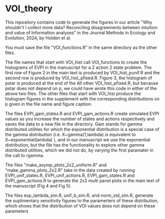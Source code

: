 # VOI_theory

This repository contains code to generate the figures in our article "Why shouldn't I collect more data? Reconciling disagreements between intuition and value of Information analyses" in the Journal Methods in Ecology and Evolution, 2024, by Holden et al. 

You must save the file "VOI_functions.R" in the same directory as the other files.

The file names that start with VOI_hist call VOI_functions to create the histograms of EVPI in the manuscript for a 2 action 2 state problem. The first row of Figure 2 in the main text is produced by VOI_hist_punif.R and the second row is produced by VOI_hist_pfixed.R. Figure 3, the histogram of pstar is produced at the end of the All other VOI_hist_pfixed.R, but because pstar does not depend on p, we could have wrote this code in either of the above two files. The other files that start with VOI_hist produce the histogram figures in the supplement with the corresponding distributions on p given in the file name and figure caption.

The files EVPI_gam_states.R and EVPI_gam_actions.R create simulated EVPI values as you increase the number of states and actions respectively and saves the data to a new file in the directory. Gam stands for gamma distributed utilities for which the exponential distribution is a special case of the gamma distribution (i.e. X~gamma(1,lambda) is equivalent to X~exponential(lambda) ), and in our manuscript we use the exponential distribution, but the file has the functionality to explore other gamma distributed utilities, which we did not do, by varying the first paramater in the call to rgamma.

The files "make_asymp_plots_2x2_uniform.R" and "make_gamma_plots_2x2.R" take in the data created by running EVPI_unif_states.R, EVPI_unif_actions.R, EVPI_gam_states.R and EVPI_gam_actions.R to generate the 2x2 multi panel plots in the main text of the manuscript (Fig 4 and Fig 5).

The files exp_lambda_sim.R, unif_b_sim.R, and norm_std_sim.R, generate the suplimentary sensitivity figures to the paramerters of these distribution, 
which shows that the distribution of VOI values does not depend on these parameters

